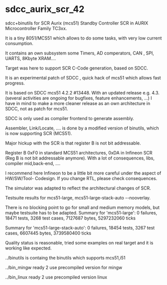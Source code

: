 # sdcc_aurix_scr_42
sdcc+binutils for SCR Aurix (mcs51)
Standby Controller SCR in AURIX Microcontroller Family TC3xx.

It is a tiny 8051/MCS51 which allows to do some tasks, with very low current consumption.

It contains an own subsystem some Timers, AD comperators, CAN , SPI, UARTS, 8Kbyte XRAM....

Target was here to support SCR C-Code generation, based on SDCC.

It is an experimental patch of SDCC , quick hack of mcs51 which allows fast progress.

It is based on SDCC mcs51 4.2.2 #13448.
With an updated release e.g. 4.3. (several activities are ongoing for bugfixes, feature enhancements, ...) I have in mind to make a more
cleaner release as an own architecture in SDCC, not as patch for mcs51.

SDCC is only used as compiler frontend to generate assembly.

Assembler, Link/Locate, .... is done by a modified version of binutils, which is now supporting SCR (MCS51).

Major hickup with the SCR is that register B is not bit addressable.

Register B 0xF0 in standard MCS51 architectures, 0xDA in Infineon SCR (Reg B is not bit addressable anymore).
With a lot of consequences, libs, compiler mid,back-end, ....

I recommend here Infineon to be a little bit more careful under the aspect of HW/SW/Tool- Codesign.
If you change RTL, please check consequences.

The simulator was adapted to reflect the architectural changes of SCR.

Testsuite results for mcs51-large, mcs51-large-stack-auto --nooverlay.

There is no blocking point to go for small and medium memory models, but maybe testsuite has to be adapted.
Summary for 'mcs51-large': 0 failures, 18471 tests, 3268 test cases, 7127687 bytes, 5297232060 ticks

Summary for 'mcs51-large-stack-auto': 0 failures, 18454 tests, 3267 test cases, 6607445 bytes, 3739580400 ticks

Quality status is reasonable, tried some examples on real target and it is working like expected.

../binutils is containg the binutils which supports mcs51,i51

../bin_mingw ready 2 use precompiled version for mingw

../bin_linux ready 2 use precompiled version linux
